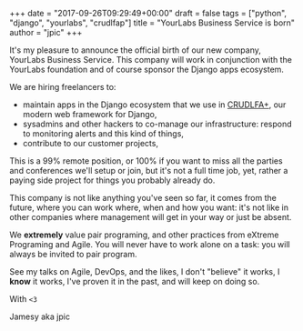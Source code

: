 +++
date = "2017-09-26T09:29:49+00:00"
draft = false
tags = ["python", "django", "yourlabs", "crudlfap"]
title = "YourLabs Business Service is born"
author = "jpic"
+++

It's my pleasure to announce the official birth of our new company, YourLabs Business Service. This company will work in conjunction with the YourLabs foundation and of course sponsor the Django apps ecosystem.

We are hiring freelancers to:

- maintain apps in the Django ecosystem that we use in [CRUDLFA+](https://github.com/yourlabs/crudlfap), our modern web framework for Django,
- sysadmins and other hackers to co-manage our infrastructure: respond to monitoring alerts and this kind of things,
- contribute to our customer projects,

This is a 99% remote position, or 100% if you want to miss all the parties and conferences we'll setup or join, but it's not a full time job, yet, rather a paying side project for things you probably already do.

This company is not like anything you've seen so far, it comes from the future, where you can work where, when and how you want: it's not like in other companies where management will get in your way or just be absent.

We **extremely** value pair programing, and other practices from eXtreme Programing and Agile. You will never have to work alone on a task: you will always be invited to pair program.

See my talks on Agile, DevOps, and the likes, I don't "believe" it works, I **know** it works, I've proven it in the past, and will keep on doing so.

With `<3`

Jamesy aka jpic
